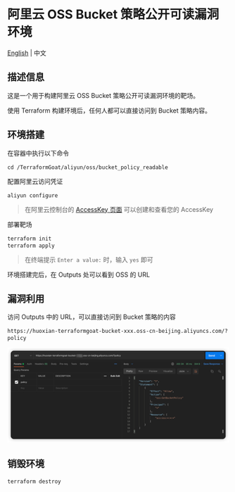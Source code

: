 # 阿里云 OSS Bucket 策略公开可读漏洞环境

[English](./README.md) | 中文

## 描述信息

这是一个用于构建阿里云 OSS Bucket 策略公开可读漏洞环境的靶场。

使用 Terraform 构建环境后，任何人都可以直接访问到 Bucket 策略内容。

## 环境搭建

在容器中执行以下命令

```shell
cd /TerraformGoat/aliyun/oss/bucket_policy_readable
```

配置阿里云访问凭证

```shell
aliyun configure
```

> 在阿里云控制台的 [AccessKey 页面](https://ram.console.aliyun.com/manage/ak) 可以创建和查看您的 AccessKey

部署靶场

```shell
terraform init
terraform apply
```

> 在终端提示 `Enter a value:` 时，输入 `yes` 即可

环境搭建完后，在 Outputs 处可以看到 OSS 的 URL

## 漏洞利用

访问 Outputs 中的 URL，可以直接访问到 Bucket 策略的内容

```shell
https://huoxian-terraformgoat-bucket-xxx.oss-cn-beijing.aliyuncs.com/?policy
```

![img](../../../images/1652866766.png)

## 销毁环境

```shell
terraform destroy
```
